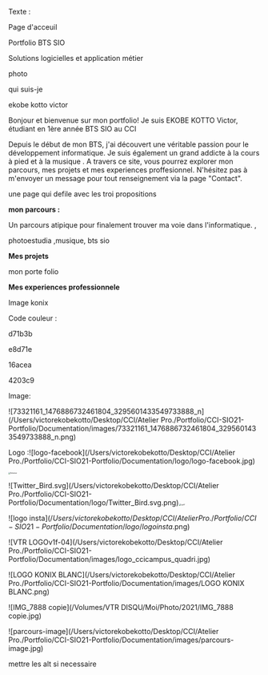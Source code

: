 Texte : 



Page d'acceuil



Portfolio BTS SIO 

Solutions logicielles et application métier



photo

qui suis-je

ekobe kotto victor

Bonjour et bienvenue sur mon portfolio! Je suis EKOBE KOTTO Victor, étudiant en 1ère année BTS SIO au CCI



Depuis le début de mon BTS, j'ai découvert une véritable passion pour le développement informatique. Je suis également un grand addicte à la cours à pied et à la musique . A travers ce site, vous pourrez explorer mon parcours, mes projets et mes experiences proffesionnel. N'hésitez pas à m'envoyer un message pour tout renseignement via la page "Contact".



une page qui defile avec les troi propositions

**mon parcours :** 

Un parcours atipique pour finalement trouver ma voie dans l'informatique. , 

photoestudia ,musique, bts sio



**Mes projets** 



mon porte folio

**Mes experiences professionnele**

Image konix

Code couleur :

d71b3b

e8d71e

16acea

4203c9 



Image:

![73321161_1476886732461804_3295601433549733888_n](/Users/victorekobekotto/Desktop/CCI/Atelier Pro./Portfolio/CCI-SIO21-Portfolio/Documentation/images/73321161_1476886732461804_3295601433549733888_n.png)

Logo :![logo-facebook](/Users/victorekobekotto/Desktop/CCI/Atelier Pro./Portfolio/CCI-SIO21-Portfolio/Documentation/logo/logo-facebook.jpg) 

<img src="/Users/victorekobekotto/Desktop/CCI/Atelier Pro./Portfolio/CCI-SIO21-Portfolio/Documentation/logo/Solution.jpg" alt="Solution" style="zoom:25%;" />

![Twitter_Bird.svg](/Users/victorekobekotto/Desktop/CCI/Atelier Pro./Portfolio/CCI-SIO21-Portfolio/Documentation/logo/Twitter_Bird.svg.png)<img src="/Users/victorekobekotto/Desktop/CCI/Atelier Pro./Portfolio/CCI-SIO21-Portfolio/Documentation/logo/LgoV.png" alt="LgoV" style="zoom:25%;" />

![logo insta$](/Users/victorekobekotto/Desktop/CCI/Atelier Pro./Portfolio/CCI-SIO21-Portfolio/Documentation/logo/logo insta$.png)

![VTR LOGOv1f-04](/Users/victorekobekotto/Desktop/CCI/Atelier Pro./Portfolio/CCI-SIO21-Portfolio/Documentation/images/logo_ccicampus_quadri.jpg)

![LOGO KONIX BLANC](/Users/victorekobekotto/Desktop/CCI/Atelier Pro./Portfolio/CCI-SIO21-Portfolio/Documentation/images/LOGO KONIX BLANC.png)

![IMG_7888 copie](/Volumes/VTR DISQU/Moi/Photo/2021/IMG_7888 copie.jpg)

![parcours-image](/Users/victorekobekotto/Desktop/CCI/Atelier Pro./Portfolio/CCI-SIO21-Portfolio/Documentation/images/parcours-image.jpg)





mettre les alt si necessaire
